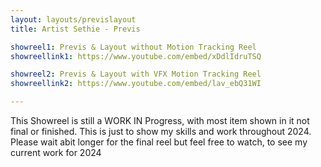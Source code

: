 ```yaml
---
layout: layouts/previslayout
title: Artist Sethie - Previs

showreel1: Previs & Layout without Motion Tracking Reel 
showreellink1: https://www.youtube.com/embed/xDdlIdruTSQ

showreel2: Previs & Layout with VFX Motion Tracking Reel 
showreellink2: https://www.youtube.com/embed/lav_ebQ31WI

---
```

This Showreel is still a WORK IN Progress, with most item shown in it not final or finished. This is just to show my skills and work throughout 2024. Please wait abit longer for the final reel but feel free to watch, to see my current work for 2024 
